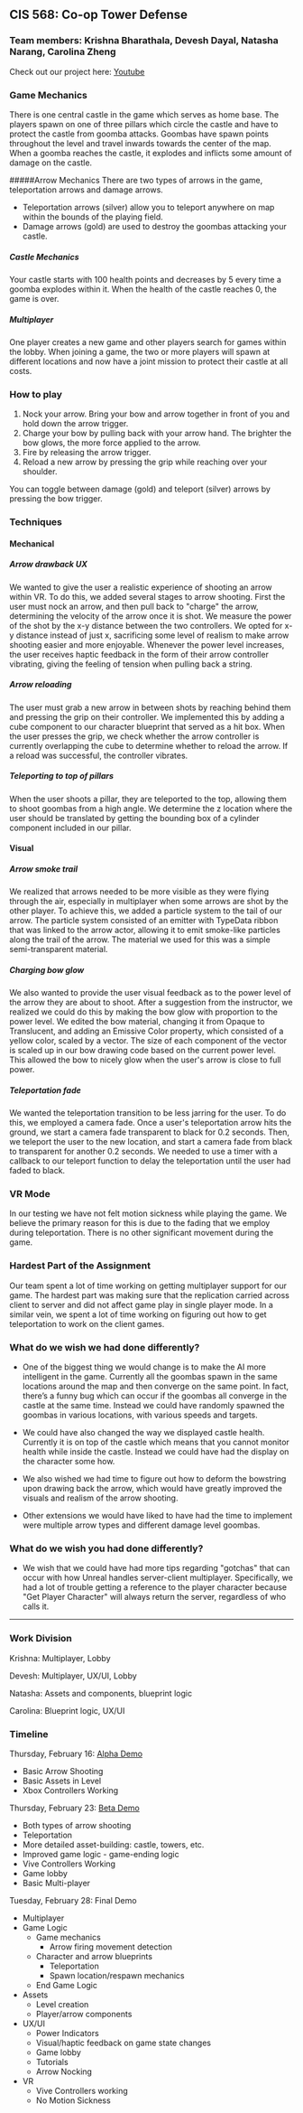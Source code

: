 ## CIS 568: Co-op Tower Defense
### Team members: Krishna Bharathala, Devesh Dayal, Natasha Narang, Carolina Zheng

Check out our project here: [Youtube](https://www.youtube.com/watch?v=BLJsaGhtmEM)
    
### Game Mechanics
There is one central castle in the game which serves as home base. The players spawn on one of three pillars which circle the castle and have to protect the castle from goomba attacks. Goombas have spawn points throughout the level and travel inwards towards the center of the map. When a goomba reaches the castle, it explodes and inflicts some amount of damage on the castle.  

#####Arrow Mechanics
There are two types of arrows in the game, teleportation arrows and damage arrows. 
* Teleportation arrows (silver) allow you to teleport anywhere on map within the bounds of the playing field.
* Damage arrows (gold) are used to destroy the goombas attacking your castle.
    
##### Castle Mechanics
Your castle starts with 100 health points and decreases by 5 every time a goomba explodes within it. When the health of the castle reaches 0, the game is over.

##### Multiplayer
One player creates a new game and other players search for games within the lobby. When joining a game, the two or more players will spawn at different locations and now have a joint mission to protect their castle at all costs.

### How to play

1. Nock your arrow. Bring your bow and arrow together in front of you and hold down the arrow trigger.
2. Charge your bow by pulling back with your arrow hand. The brighter the bow glows, the more force applied to the arrow.
3. Fire by releasing the arrow trigger.
4. Reload a new arrow by pressing the grip while reaching over your shoulder.

You can toggle between damage (gold) and teleport (silver) arrows by pressing the bow trigger.

### Techniques

#### Mechanical
##### Arrow drawback UX
We wanted to give the user a realistic experience of shooting an arrow within VR. To do this, we added several stages to arrow shooting. First the user must nock an arrow, and then pull back to "charge" the arrow, determining the velocity of the arrow once it is shot. We measure the power of the shot by the x-y distance between the two controllers. We opted for x-y distance instead of just x, sacrificing some level of realism to make arrow shooting easier and more enjoyable. Whenever the power level increases, the user receives haptic feedback in the form of their arrow controller vibrating, giving the feeling of tension when pulling back a string.

##### Arrow reloading
The user must grab a new arrow in between shots by reaching behind them and pressing the grip on their controller. We implemented this by adding a cube component to our character blueprint that served as a hit box. When the user presses the grip, we check whether the arrow controller is currently overlapping the cube to determine whether to reload the arrow. If a reload was successful, the controller vibrates.

##### Teleporting to top of pillars
When the user shoots a pillar, they are teleported to the top, allowing them to shoot goombas from a high angle. We determine the z location where the user should be translated by getting the bounding box of a cylinder component included in our pillar.

#### Visual
##### Arrow smoke trail
We realized that arrows needed to be more visible as they were flying through the air, especially in multiplayer when some arrows are shot by the other player. To achieve this, we added a particle system to the tail of our arrow. The particle system consisted of an emitter with TypeData ribbon that was linked to the arrow actor, allowing it to emit smoke-like particles along the trail of the arrow. The material we used for this was a simple semi-transparent material.

##### Charging bow glow
We also wanted to provide the user visual feedback as to the power level of the arrow they are about to shoot. After a suggestion from the instructor, we realized we could do this by making the bow glow with proportion to the power level. We edited the bow material, changing it from Opaque to Translucent, and adding an Emissive Color property, which consisted of a yellow color, scaled by a vector. The size of each component of the vector is scaled up in our bow drawing code based on the current power level. This allowed the bow to nicely glow when the user's arrow is close to full power.

##### Teleportation fade
We wanted the teleportation transition to be less jarring for the user. To do this, we employed a camera fade. Once a user's teleportation arrow hits the ground, we start a camera fade transparent to black for 0.2 seconds. Then, we teleport the user to the new location, and start a camera fade from black to transparent for another 0.2 seconds. We needed to use a timer with a callback to our teleport function to delay the teleportation until the user had faded to black.


### VR Mode
In our testing we have not felt motion sickness while playing the game. We believe the primary reason for this is due to the fading that we employ during teleportation. There is no other significant movement during the game.

### Hardest Part of the Assignment
Our team spent a lot of time working on getting multiplayer support for our game. The hardest part was making sure that the replication carried across client to server and did not affect game play in single player mode. In a similar vein, we spent a lot of time working on figuring out how to get teleportation to work on the client games.

### What do we wish we had done differently?

* One of the biggest thing we would change is to make the AI more intelligent in the game. Currently all the goombas spawn in the same locations around the map and then converge on the same point. In fact, there’s a funny bug which can occur if the goombas all converge in the castle at the same time. Instead we could have randomly spawned the goombas in various locations, with various speeds and targets.

* We could have also changed the way we displayed castle health. Currently it is on top of the castle which means that you cannot monitor health while inside the castle. Instead we could have had the display on the character some how.

* We also wished we had time to figure out how to deform the bowstring upon drawing back the arrow, which would have greatly improved the visuals and realism of the arrow shooting.

* Other extensions we would have liked to have had the time to implement were multiple arrow types and different damage level goombas.

### What do we wish you had done differently?

* We wish that we could have had more tips regarding "gotchas" that can occur with how Unreal handles server-client multiplayer. Specifically, we had a lot of trouble getting a reference to the player character because "Get Player Character" will always return the server, regardless of who calls it.


---------

### Work Division
Krishna: Multiplayer, Lobby

Devesh: Multiplayer, UX/UI, Lobby

Natasha: Assets and components, blueprint logic

Carolina: Blueprint logic, UX/UI

### Timeline

Thursday, February 16: [Alpha Demo](https://github.com/PennVR/unreal-project-materials-and-textures/releases/tag/Alpha)
   * Basic Arrow Shooting
   * Basic Assets in Level
   * Xbox Controllers Working

Thursday, February 23: [Beta Demo](https://github.com/PennVR/unreal-project-materials-and-textures/releases/tag/Beta)
  * Both types of arrow shooting
  * Teleportation
  * More detailed asset-building: castle, towers, etc.
  * Improved game logic - game-ending logic
  * Vive Controllers Working
  * Game lobby
  * Basic Multi-player

Tuesday, February 28: Final Demo
 * Multiplayer
 * Game Logic
    * Game mechanics
      * Arrow firing movement detection
    * Character and arrow blueprints
       * Teleportation
       * Spawn location/respawn mechanics 
    * End Game Logic
 * Assets
    * Level creation
    * Player/arrow components
 * UX/UI
    * Power Indicators
    * Visual/haptic feedback on game state changes
    * Game lobby
    * Tutorials
    * Arrow Nocking
 * VR
    * Vive Controllers working
    * No Motion Sickness
